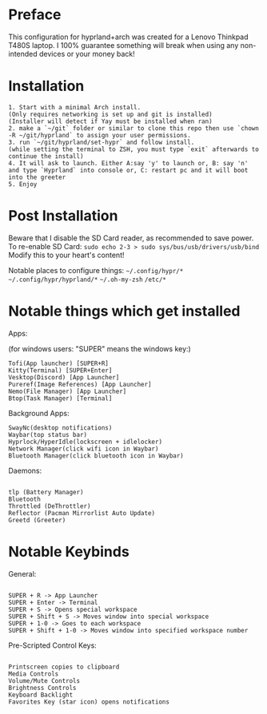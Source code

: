 # Preface

This configuration for hyprland+arch was created for a Lenovo Thinkpad T480S laptop.
I 100% guarantee something will break when using any non-intended devices or your money back!

# Installation

```
1. Start with a minimal Arch install.
(Only requires networking is set up and git is installed)
(Installer will detect if Yay must be installed when ran)
2. make a `~/git` folder or similar to clone this repo then use `chown -R ~/git/hyprland` to assign your user permissions.
3. run `~/git/hyprland/set-hypr` and follow install.
(while setting the terminal to ZSH, you must type `exit` afterwards to continue the install)
4. It will ask to launch. Either A:say 'y' to launch or, B: say 'n' and type `Hyprland` into console or, C: restart pc and it will boot into the greeter
5. Enjoy
```

# Post Installation

Beware that I disable the SD Card reader, as recommended to save power.
To re-enable SD Card: `sudo echo 2-3 > sudo sys/bus/usb/drivers/usb/bind`
Modify this to your heart's content!


Notable places to configure things:
`~/.config/hypr/*`
`~/.config/hypr/hyprland/*`
`~/.oh-my-zsh`
`/etc/*`


# Notable things which get installed

Apps:

(for windows users: "SUPER" means the windows key:)
```
Tofi(App launcher) [SUPER+R]
Kitty(Terminal) [SUPER+Enter]
Vesktop(Discord) [App Launcher]
Pureref(Image References) [App Launcher]
Nemo(File Manager) [App Launcher]
Btop(Task Manager) [Terminal]
```

Background Apps:

```
SwayNc(desktop notifications)
Waybar(top status bar)
Hyprlock/HyperIdle(lockscreen + idlelocker)
Network Manager(click wifi icon in Waybar)
Bluetooth Manager(click bluetooth icon in Waybar)
```

Daemons:
```

tlp (Battery Manager)
Bluetooth
Throttled (DeThrottler)
Reflector (Pacman Mirrorlist Auto Update)
Greetd (Greeter)

```

# Notable Keybinds

General:
```

SUPER + R -> App Launcher
SUPER + Enter -> Terminal
SUPER + S -> Opens special workspace
SUPER + Shift + S -> Moves window into special workspace
SUPER + 1-0 -> Goes to each workspace
SUPER + Shift + 1-0 -> Moves window into specified workspace number
```


Pre-Scripted Control Keys:
```

Printscreen copies to clipboard
Media Controls
Volume/Mute Controls
Brightness Controls
Keyboard Backlight
Favorites Key (star icon) opens notifications

```


